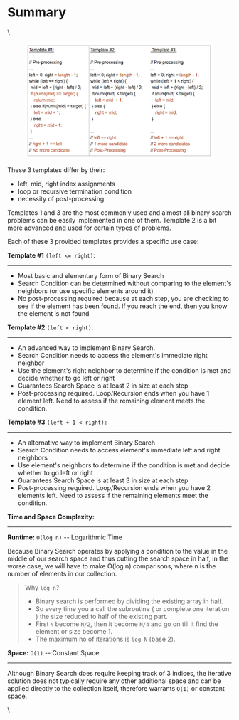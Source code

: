 # Summary

\


<div align="left">

<figure><img src="../../../../.gitbook/assets/image.png" alt=""><figcaption></figcaption></figure>

</div>

These 3 templates differ by their:

* left, mid, right index assignments
* loop or recursive termination condition
* necessity of post-processing

Templates 1 and 3 are the most commonly used and almost all binary search problems can be easily implemented in one of them. Template 2 is a bit more advanced and used for certain types of problems.

Each of these 3 provided templates provides a specific use case:



**Template #1** `(left <= right)`:

***

* Most basic and elementary form of Binary Search
* Search Condition can be determined without comparing to the element's neighbors (or use specific elements around it)
* No post-processing required because at each step, you are checking to see if the element has been found. If you reach the end, then you know the element is not found

**Template #2** `(left < right)`:

***

* An advanced way to implement Binary Search.
* Search Condition needs to access the element's immediate right neighbor
* Use the element's right neighbor to determine if the condition is met and decide whether to go left or right
* Guarantees Search Space is at least 2 in size at each step
* Post-processing required. Loop/Recursion ends when you have 1 element left. Need to assess if the remaining element meets the condition.

**Template #3** `(left + 1 < right):`

***

* An alternative way to implement Binary Search
* Search Condition needs to access element's immediate left and right neighbors
* Use element's neighbors to determine if the condition is met and decide whether to go left or right
* Guarantees Search Space is at least 3 in size at each step
* Post-processing required. Loop/Recursion ends when you have 2 elements left. Need to assess if the remaining elements meet the condition.

**Time and Space Complexity:**

***

**Runtime:** `O(log n)` -- Logarithmic Time

Because Binary Search operates by applying a condition to the value in the middle of our search space and thus cutting the search space in half, in the worse case, we will have to make O(log n) comparisons, where n is the number of elements in our collection.

> Why `log n`?
>
> * Binary search is performed by dividing the existing array in half.
> * So every time you a call the subroutine ( or complete one iteration ) the size reduced to half of the existing part.
> * First `N` become `N/2`, then it become `N/4` and go on till it find the element or size become 1.
> * The maximum no of iterations is `log N` (base 2).

&#x20;

**Space:** `O(1)` -- Constant Space

***

Although Binary Search does require keeping track of 3 indices, the iterative solution does not typically require any other additional space and can be applied directly to the collection itself, therefore warrants `O(1)` or constant space.

\
